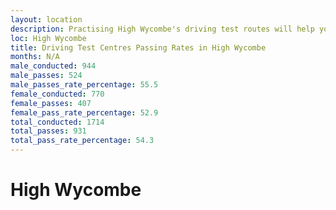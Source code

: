 ```yaml
---
layout: location
description: Practising High Wycombe's driving test routes will help you become more confident in your gear-changing abilities.
loc: High Wycombe
title: Driving Test Centres Passing Rates in High Wycombe
months: N/A
male_conducted: 944
male_passes: 524
male_passes_rate_percentage: 55.5
female_conducted: 770
female_passes: 407
female_pass_rate_percentage: 52.9
total_conducted: 1714
total_passes: 931
total_pass_rate_percentage: 54.3
---
```


# High Wycombe
